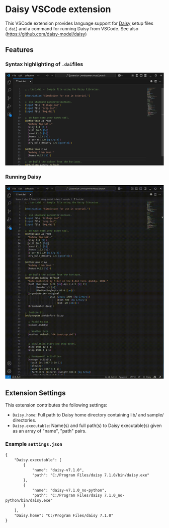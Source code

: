 # Daisy VSCode extension

This VSCode extension provides language support for [Daisy](https://daisy.ku.dk/) setup files (`.dai`) and a command for running Daisy from VSCode. See also (https://github.com/daisy-model/daisy)

## Features

### Syntax highlighting of `.dai`files

![Syntax highlighting](images/syntax-highlighting.png)

### Running Daisy
![Run Daisy](images/run-daisy.gif)

## Extension Settings

This extension contributes the following settings:

* `Daisy.home`: Full path to Daisy home directory containing lib/ and sample/ directories.
* `Daisy.executable`: Name(s) and full path(s) to Daisy executable(s) given as an array of "name", "path" pairs.

### Example `settings.json`
```{json}
{
    "Daisy.executable": [
        {
            "name": "daisy-v7.1.0",
            "path": "C:/Program Files/daisy 7.1.0/bin/daisy.exe"
        },
        {
            "name": "daisy-v7.1.0_no-python",
            "path": "C:/Program Files/daisy 7.1.0_no-python/bin/daisy.exe"
        }
    ],
    "Daisy.home": "C:/Program Files/daisy 7.1.0"
}
```